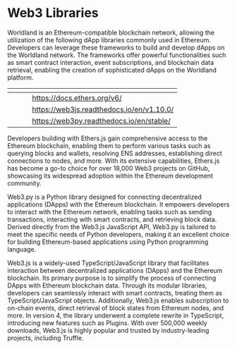 # Web3 Libraries

Worldland is an Ethereum-compatible blockchain network, allowing the utilization of the following dApp libraries commonly used in Ethereum. Developers can leverage these frameworks to build and develop dApps on the Worldland network. The frameworks offer powerful functionalities such as smart contract interaction, event subscriptions, and blockchain data retrieval, enabling the creation of sophisticated dApps on the Worldland platform.



<table data-view="cards"><thead><tr><th></th><th></th><th></th><th data-hidden data-card-target data-type="content-ref"></th></tr></thead><tbody><tr><td></td><td></td><td></td><td><a href="https://docs.ethers.org/v6/">https://docs.ethers.org/v6/</a></td></tr><tr><td></td><td></td><td></td><td><a href="https://web3js.readthedocs.io/en/v1.10.0/">https://web3js.readthedocs.io/en/v1.10.0/</a></td></tr><tr><td></td><td></td><td></td><td><a href="https://web3py.readthedocs.io/en/stable/">https://web3py.readthedocs.io/en/stable/</a></td></tr></tbody></table>

Developers building with Ethers.js gain comprehensive access to the Ethereum blockchain, enabling them to perform various tasks such as querying blocks and wallets, resolving ENS addresses, establishing direct connections to nodes, and more. With its extensive capabilities, Ethers.js has become a go-to choice for over 18,000 Web3 projects on GitHub, showcasing its widespread adoption within the Ethereum development community.



Web3.py is a Python library designed for connecting decentralized applications (DApps) with the Ethereum blockchain. It empowers developers to interact with the Ethereum network, enabling tasks such as sending transactions, interacting with smart contracts, and retrieving block data. Derived directly from the Web3.js JavaScript API, Web3.py is tailored to meet the specific needs of Python developers, making it an excellent choice for building Ethereum-based applications using Python programming language.



Web3.js is a widely-used TypeScript/JavaScript library that facilitates interaction between decentralized applications (DApps) and the Ethereum blockchain. Its primary purpose is to simplify the process of connecting DApps with Ethereum blockchain data. Through its modular libraries, developers can seamlessly interact with smart contracts, treating them as TypeScript/JavaScript objects. Additionally, Web3.js enables subscription to on-chain events, direct retrieval of block states from Ethereum nodes, and more. In version 4, the library underwent a complete rewrite in TypeScript, introducing new features such as Plugins. With over 500,000 weekly downloads, Web3.js is highly popular and trusted by industry-leading projects, including Truffle.



